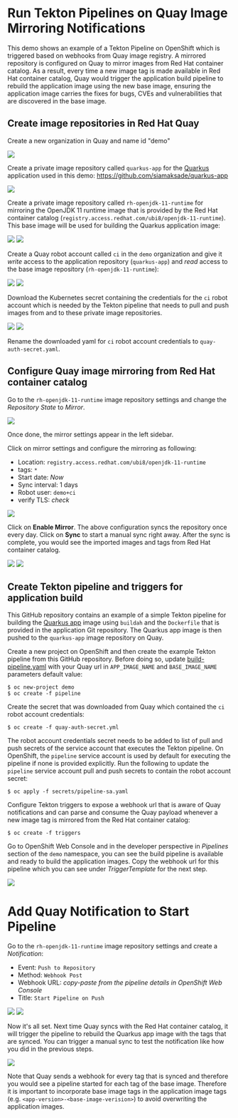 # Run Tekton Pipelines on Quay Image Mirroring Notifications

This demo shows an example of a Tekton Pipeline on OpenShift which is triggered based on webhooks from Quay image registry. A mirrored repository 
is configured on Quay to mirror images from Red Hat container catalog. As a result, every time a new image tag is made available in Red Hat container 
catalog, Quay would trigger the application build pipeline to rebuild the application image using the new base image, ensuring the application image 
carries the fixes for bugs, CVEs and vulnerabilities that are discovered in the base image. 

## Create image repositories in Red Hat Quay

Create a new organization in Quay and name id "demo"

![](images/image-1.png)

Create a private image repository called `quarkus-app` for the [Quarkus](http://quarkus.io) application used in this demo: https://github.com/siamaksade/quarkus-app

![](images/image-2.png)

Create a private image repository called `rh-openjdk-11-runtime` for mirroring the OpenJDK 11 runtime image that is provided by the Red Hat container catalog (`registry.access.redhat.com/ubi8/openjdk-11-runtime`). This base image will be used for building the Quarkus application image: 

![](images/image-6.png)
![](images/image-7.png)

Create a Quay robot account called `ci` in the `demo` organization and give it *write* access to the application repository (`quarkus-app`) and *read* access to the base image repository (`rh-openjdk-11-runtime`):

![](images/image-8.png)
![](images/image-9.png)

Download the Kubernetes secret containing the credentials for the `ci` robot account which is needed by the Tekton pipeline that needs to pull and push images from and to these private image repositories.

![](images/image-10.png)
![](images/image-11.png)

Rename the downloaded yaml for `ci` robot account credentials to `quay-auth-secret.yaml`.

## Configure Quay image mirroring from Red Hat container catalog

Go to the `rh-openjdk-11-runtime` image repository settings and change the *Repository State* to *Mirror*. 

![](images/image-12.png)

Once done, the mirror settings appear in the left sidebar. 

Click on mirror settings and configure the mirroring as following:
* Location: `registry.access.redhat.com/ubi8/openjdk-11-runtime`
* tags: `*`
* Start date: *Now*
* Sync interval: 1 days
* Robot user: `demo+ci`
* verify TLS: *check*

![](images/image-13.png)

Click on **Enable Mirror**. The above configuration syncs the repository once every day. Click on **Sync** to start a manual sync right away. After the sync is complete, you would see the imported images and tags from Red Hat container catalog.

![](images/image-14.png)
![](images/image-15.png)

## Create Tekton pipeline and triggers for application build

This GitHub repository contains an example of a simple Tekton pipeline for building the [Quarkus app](https://github.com/siamaksade/quarkus-app) image using `buildah` and the `Dockerfile` that is provided in the application Git repository. The Quarkus app image is then pushed to the `quarkus-app` image repository on Quay.

Create a new project on OpenShift and then create the example Tekton pipeline from this GitHub repository. Before doing so, update [build-pipeline.yaml](pipeline/build-pipeline.yaml) with your Quay url in `APP_IMAGE_NAME` and `BASE_IMAGE_NAME` parameters default value:

```
$ oc new-project demo
$ oc create -f pipeline
```

Create the secret that was downloaded from Quay which contained the `ci` robot account credentials:

```
$ oc create -f quay-auth-secret.yml
```

The robot account credentials secret needs to be added to list of pull and push secrets of the service account that executes the Tekton pipeline. On OpenShift, the `pipeline` service account is used by default for executing the pipeline if none is provided explicitly. Run the following to update the `pipeline` service account pull and push secrets to contain the robot account secret:

```
$ oc apply -f secrets/pipeline-sa.yaml
```

Configure Tekton triggers to expose a webhook url that is aware of Quay notifications and can parse and consume the Quay payload whenever a new image tag is mirrored from the Red Hat container catalog:

```
$ oc create -f triggers
```

Go to OpenShift Web Console and in the developer perspective in *Pipelines* section of the `demo` namespace, you can see the build pipeline is available and ready to build the application images. Copy the webhook url for this pipeline which you can see under *TriggerTemplate* for the next step.

![](images/image-4.png)

# Add Quay Notification to Start Pipeline

Go to the `rh-openjdk-11-runtime` image repository settings and create a *Notification*:
* Event: `Push to Repository` 
* Method: `Webhook Post`
* Webhook URL: *copy-paste from the pipeline details in OpenShift Web Console*
* Title: `Start Pipeline on Push`


![](images/image-16.png)
![](images/image-17.png)

Now it's all set. Next time Quay syncs with the Red Hat container catalog, it will trigger the pipeline to rebuild the Quarkus app image with the tags that are synced. You can trigger a manual sync to test the notification like how you did in the previous steps.

![](images/image-18.png)

Note that Quay sends a webhook for every tag that is synced and therefore you would see a pipeline started for each tag of the base image. Therefore it is important to incorporate base image tags in the application image tags (e.g. `<app-version>-<base-image-verision>`) to avoid overwriting the application images. 